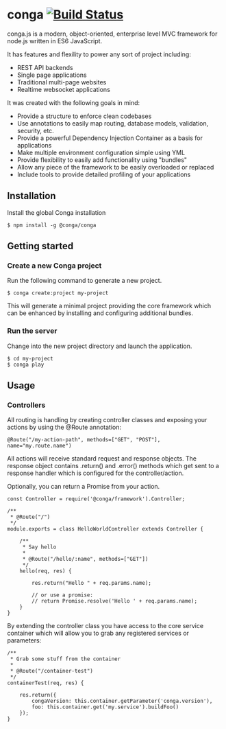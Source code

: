 # conga [![Build Status](https://secure.travis-ci.org/congajs/conga.png)](http://travis-ci.org/congajs/conga)

conga.js is a modern, object-oriented, enterprise level MVC framework for node.js written in ES6 JavaScript.

It has features and flexility to power any sort of project including:

* REST API backends
* Single page applications
* Traditional multi-page websites
* Realtime websocket applications

It was created with the following goals in mind:

* Provide a structure to enforce clean codebases
* Use annotations to easily map routing, database models, validation, security, etc.
* Provide a powerful Dependency Injection Container as a basis for applications
* Make multiple environment configuration simple using YML
* Provide flexibility to easily add functionality using "bundles"
* Allow any piece of the framework to be easily overloaded or replaced
* Include tools to provide detailed profiling of your applications

## Installation

Install the global Conga installation

    $ npm install -g @conga/conga

## Getting started

### Create a new Conga project

Run the following command to generate a new project.

    $ conga create:project my-project

This will generate a minimal project providing the core framework which can be enhanced by installing and configuring additional bundles.

### Run the server

Change into the new project directory and launch the application.

    $ cd my-project
    $ conga play


## Usage

### Controllers

All routing is handling by creating controller classes and exposing your actions by using the @Route annotation:

    @Route("/my-action-path", methods=["GET", "POST"], name="my.route.name")

All actions will receive standard request and response objects. The response object contains .return() and .error() methods which get sent to a response handler which is configured for the controller/action.

Optionally, you can return a Promise from your action.

    const Controller = require('@conga/framework').Controller;

    /**
     * @Route("/")
     */
    module.exports = class HelloWorldController extends Controller {

        /**
         * Say hello
         *
         * @Route("/hello/:name", methods=["GET"])
         */
        hello(req, res) {

            res.return("Hello " + req.params.name);

            // or use a promise:
            // return Promise.resolve('Hello ' + req.params.name);
        }
    }

By extending the controller class you have access to the core service container which will allow you to grab any registered services or parameters:

    /**
     * Grab some stuff from the container
     *
     * @Route("/container-test")
     */
    containerTest(req, res) {

        res.return({
            congaVersion: this.container.getParameter('conga.version'),
            foo: this.container.get('my.service').buildFoo()
        });
    }
